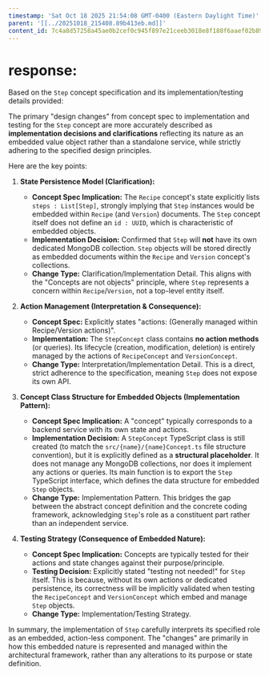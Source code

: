 ```yaml
---
timestamp: 'Sat Oct 18 2025 21:54:08 GMT-0400 (Eastern Daylight Time)'
parent: '[[../20251018_215408.89b413eb.md]]'
content_id: 7c4a8d57258a45ae0b2cef0c945f897e21ceeb3018e8f188f6aaef02b896805a
---
```


# response:

Based on the `Step` concept specification and its implementation/testing details provided:

The primary "design changes" from concept spec to implementation and testing for the `Step` concept are more accurately described as **implementation decisions and clarifications** reflecting its nature as an embedded value object rather than a standalone service, while strictly adhering to the specified design principles.

Here are the key points:

1. **State Persistence Model (Clarification):**
   * **Concept Spec Implication:** The `Recipe` concept's state explicitly lists `steps : List[Step]`, strongly implying that `Step` instances would be embedded within `Recipe` (and `Version`) documents. The `Step` concept itself does not define an `id : UUID`, which is characteristic of embedded objects.
   * **Implementation Decision:** Confirmed that `Step` will **not** have its own dedicated MongoDB collection. `Step` objects will be stored directly as embedded documents within the `Recipe` and `Version` concept's collections.
   * **Change Type:** Clarification/Implementation Detail. This aligns with the "Concepts are not objects" principle, where `Step` represents a concern within `Recipe`/`Version`, not a top-level entity itself.

2. **Action Management (Interpretation & Consequence):**
   * **Concept Spec:** Explicitly states "actions: (Generally managed within Recipe/Version actions)".
   * **Implementation:** The `StepConcept` class contains **no action methods** (or queries). Its lifecycle (creation, modification, deletion) is entirely managed by the actions of `RecipeConcept` and `VersionConcept`.
   * **Change Type:** Interpretation/Implementation Detail. This is a direct, strict adherence to the specification, meaning `Step` does not expose its own API.

3. **Concept Class Structure for Embedded Objects (Implementation Pattern):**
   * **Concept Spec Implication:** A "concept" typically corresponds to a backend service with its own state and actions.
   * **Implementation Decision:** A `StepConcept` TypeScript class is still created (to match the `src/{name}/{name}Concept.ts` file structure convention), but it is explicitly defined as a **structural placeholder**. It does not manage any MongoDB collections, nor does it implement any actions or queries. Its main function is to export the `Step` TypeScript interface, which defines the data structure for embedded `Step` objects.
   * **Change Type:** Implementation Pattern. This bridges the gap between the abstract concept definition and the concrete coding framework, acknowledging `Step`'s role as a constituent part rather than an independent service.

4. **Testing Strategy (Consequence of Embedded Nature):**
   * **Concept Spec Implication:** Concepts are typically tested for their actions and state changes against their purpose/principle.
   * **Testing Decision:** Explicitly stated "testing not needed!" for `Step` itself. This is because, without its own actions or dedicated persistence, its correctness will be implicitly validated when testing the `RecipeConcept` and `VersionConcept` which embed and manage `Step` objects.
   * **Change Type:** Implementation/Testing Strategy.

In summary, the implementation of `Step` carefully interprets its specified role as an embedded, action-less component. The "changes" are primarily in how this embedded nature is represented and managed within the architectural framework, rather than any alterations to its purpose or state definition.
